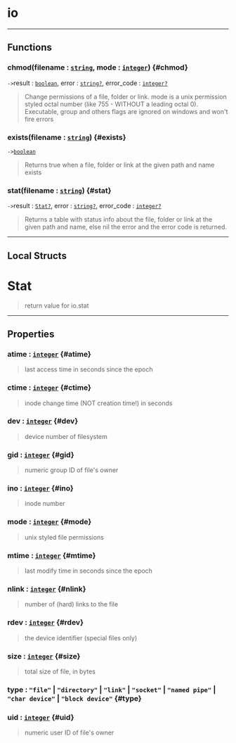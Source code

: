 # io  

<!-- toc -->
  

---  
## Functions
### chmod(filename : [`string`](../../API/builtins/string.md), mode : [`integer`](../../API/builtins/integer.md)) {#chmod}
`->`result : [`boolean`](../../API/builtins/boolean.md), error : [`string`](../../API/builtins/string.md)[`?`](../../API/builtins/nil.md), error_code : [`integer`](../../API/builtins/integer.md)[`?`](../../API/builtins/nil.md)  

> Change permissions of a file, folder or link. mode is a unix permission
> styled octal number (like 755 - WITHOUT a leading octal 0). Executable,
> group and others flags are ignored on windows and won't fire errors
### exists(filename : [`string`](../../API/builtins/string.md)) {#exists}
`->`[`boolean`](../../API/builtins/boolean.md)  

> Returns true when a file, folder or link at the given path and name exists
### stat(filename : [`string`](../../API/builtins/string.md)) {#stat}
`->`result : [`Stat`](#stat)[`?`](../../API/builtins/nil.md), error : [`string`](../../API/builtins/string.md)[`?`](../../API/builtins/nil.md), error_code : [`integer`](../../API/builtins/integer.md)[`?`](../../API/builtins/nil.md)  

> Returns a table with status info about the file, folder or link at the given
> path and name, else nil the error and the error code is returned.  



---  
## Local Structs  
# Stat  
> return value for io.stat  

<!-- toc -->
  

---  
## Properties
### atime : [`integer`](../../API/builtins/integer.md) {#atime}
> last access time in seconds since the epoch

### ctime : [`integer`](../../API/builtins/integer.md) {#ctime}
> inode change time (NOT creation time!) in seconds

### dev : [`integer`](../../API/builtins/integer.md) {#dev}
> device number of filesystem

### gid : [`integer`](../../API/builtins/integer.md) {#gid}
> numeric group ID of file's owner

### ino : [`integer`](../../API/builtins/integer.md) {#ino}
> inode number

### mode : [`integer`](../../API/builtins/integer.md) {#mode}
> unix styled file permissions

### mtime : [`integer`](../../API/builtins/integer.md) {#mtime}
> last modify time in seconds since the epoch

### nlink : [`integer`](../../API/builtins/integer.md) {#nlink}
> number of (hard) links to the file

### rdev : [`integer`](../../API/builtins/integer.md) {#rdev}
> the device identifier (special files only)

### size : [`integer`](../../API/builtins/integer.md) {#size}
> total size of file, in bytes

### type : `"file"` | `"directory"` | `"link"` | `"socket"` | `"named pipe"` | `"char device"` | `"block device"` {#type}
### uid : [`integer`](../../API/builtins/integer.md) {#uid}
> numeric user ID of file's owner

  

  


